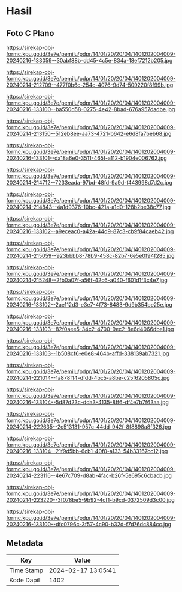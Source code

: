 # Hasil

## Foto C Plano

https://sirekap-obj-formc.kpu.go.id/3e7e/pemilu/pdpr/14/01/20/20/04/1401202004009-20240216-133059--30abf88b-dd45-4c5e-834a-18ef7212b205.jpg

https://sirekap-obj-formc.kpu.go.id/3e7e/pemilu/pdpr/14/01/20/20/04/1401202004009-20240214-212709--477f0b6c-254c-4076-9d74-509220f8f99b.jpg

https://sirekap-obj-formc.kpu.go.id/3e7e/pemilu/pdpr/14/01/20/20/04/1401202004009-20240216-133100--ba550d58-0275-4e42-8bad-676a957dadbe.jpg

https://sirekap-obj-formc.kpu.go.id/3e7e/pemilu/pdpr/14/01/20/20/04/1401202004009-20240214-213150--512eb8ee-aa73-4721-b642-e6d8fa7beb68.jpg

https://sirekap-obj-formc.kpu.go.id/3e7e/pemilu/pdpr/14/01/20/20/04/1401202004009-20240216-133101--da18a6e0-3511-465f-a112-b1904e006762.jpg

https://sirekap-obj-formc.kpu.go.id/3e7e/pemilu/pdpr/14/01/20/20/04/1401202004009-20240214-214712--7233eada-97bd-48fd-9a9d-f443998d7d2c.jpg

https://sirekap-obj-formc.kpu.go.id/3e7e/pemilu/pdpr/14/01/20/20/04/1401202004009-20240214-214843--4a1d9376-10bc-421a-a1d0-128b2be38c77.jpg

https://sirekap-obj-formc.kpu.go.id/3e7e/pemilu/pdpr/14/01/20/20/04/1401202004009-20240216-133102--a9eceac0-a42a-44d9-87c3-cb9f84caeb42.jpg

https://sirekap-obj-formc.kpu.go.id/3e7e/pemilu/pdpr/14/01/20/20/04/1401202004009-20240214-215059--923bbbb8-78b9-458c-82b7-6e5e0f94f285.jpg

https://sirekap-obj-formc.kpu.go.id/3e7e/pemilu/pdpr/14/01/20/20/04/1401202004009-20240214-215248--2fb0a07f-a56f-42c6-a040-f601d1f3c4e7.jpg

https://sirekap-obj-formc.kpu.go.id/3e7e/pemilu/pdpr/14/01/20/20/04/1401202004009-20240216-133102--2ae112d3-e3e7-4f73-8483-9d9b354be25e.jpg

https://sirekap-obj-formc.kpu.go.id/3e7e/pemilu/pdpr/14/01/20/20/04/1401202004009-20240216-133103--82f0aee5-34c2-4700-9ec2-8e6d4066dbe1.jpg

https://sirekap-obj-formc.kpu.go.id/3e7e/pemilu/pdpr/14/01/20/20/04/1401202004009-20240216-133103--1b508cf6-e0e8-464b-affd-338139ab7321.jpg

https://sirekap-obj-formc.kpu.go.id/3e7e/pemilu/pdpr/14/01/20/20/04/1401202004009-20240214-221014--1a878f14-dfdd-4bc5-a8be-c25f6205805c.jpg

https://sirekap-obj-formc.kpu.go.id/3e7e/pemilu/pdpr/14/01/20/20/04/1401202004009-20240216-133104--5d87d23c-dda3-4135-8ff6-df4e7b7f63aa.jpg

https://sirekap-obj-formc.kpu.go.id/3e7e/pemilu/pdpr/14/01/20/20/04/1401202004009-20240214-222635--2c513131-957c-44dd-942f-8f8898a8f326.jpg

https://sirekap-obj-formc.kpu.go.id/3e7e/pemilu/pdpr/14/01/20/20/04/1401202004009-20240216-133104--21f9d5bb-6cb1-40f0-a133-54b33167cc12.jpg

https://sirekap-obj-formc.kpu.go.id/3e7e/pemilu/pdpr/14/01/20/20/04/1401202004009-20240214-223116--4e67c709-d8ab-4fac-b26f-5e695c6cbacb.jpg

https://sirekap-obj-formc.kpu.go.id/3e7e/pemilu/pdpr/14/01/20/20/04/1401202004009-20240214-223220--3f078be5-9b92-4cf1-b9cd-0372509d3c00.jpg

https://sirekap-obj-formc.kpu.go.id/3e7e/pemilu/pdpr/14/01/20/20/04/1401202004009-20240216-133100--dfc0796c-3f57-4c90-b32d-f7d76dc884cc.jpg


## Metadata

| Key        | Value               |
| ---------- | ------------------- |
| Time Stamp | 2024-02-17 13:05:41 |
| Kode Dapil | 1402                |



